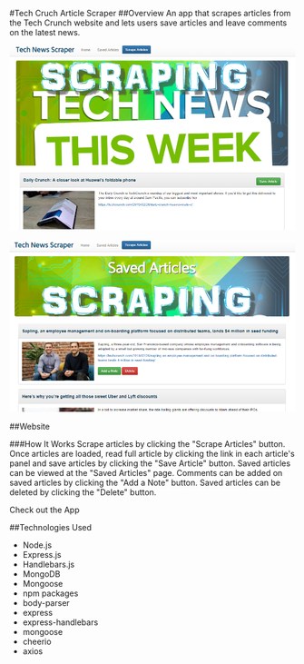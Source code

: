 

#Tech Cruch Article Scraper
##Overview
An app that scrapes articles from the Tech Crunch website and lets users save articles and leave comments on the latest news.

![Tech News Article Scraper](/public/assets/images/demo.png)

![Tech News Saved Articles](/public/assets/images/saved.png)

##Website

###How It Works
Scrape articles by clicking the "Scrape Articles" button.
Once articles are loaded, read full article by clicking the link in each article's panel and save articles by clicking the "Save Article" button.
Saved articles can be viewed at the "Saved Articles" page.
Comments can be added on saved articles by clicking the "Add a Note" button.
Saved articles can be deleted by clicking the "Delete" button.

Check out the App

##Technologies Used
<ul>
<li>Node.js</li>
<li>Express.js</li>
<li>Handlebars.js</li>
<li>MongoDB</li>
<li>Mongoose</li>
<li>npm packages</li>
<li>body-parser</li>
<li>express</li>
<li>express-handlebars</li>
<li>mongoose</li>
<li>cheerio</li>
<li>axios</li>

</ul>











